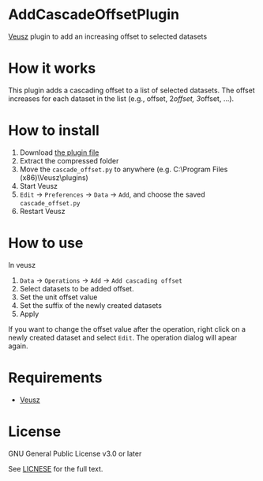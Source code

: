 # AddCascadeOffsetPlugin
[Veusz](https://veusz.github.io/) plugin to add an increasing offset to selected datasets

# How it works
This plugin adds a cascading offset to a list of selected datasets. The offset increases for each dataset in the list (e.g., offset, 2*offset, 3*offset, ...).

# How to install
1. Download [the plugin file](https://github.com/korintje/AddCascadeOffsetPlugin/releases/tag/v1.0)
2. Extract the compressed folder
3. Move the `cascade_offset.py` to anywhere (e.g. C:\Program Files (x86)\Veusz\plugins)
4. Start Veusz
5. `Edit` -> `Preferences` -> `Data` -> `Add`, and choose the saved `cascade_offset.py`
6. Restart Veusz

# How to use
In veusz
1. `Data` -> `Operations` -> `Add` -> `Add cascading offset`
2. Select datasets to be added offset.
3. Set the unit offset value
4. Set the suffix of the newly created datasets
5. Apply

If you want to change the offset value after the operation, right click on a newly created dataset and select `Edit`.
The operation dialog will apear again. 

# Requirements
- [Veusz](https://veusz.github.io/)

# License
GNU General Public License v3.0 or later  

See [LICNESE](https://github.com/korintje/SPAImportPlugin_for_Veusz/blob/main/LICENSE) for the full text.
